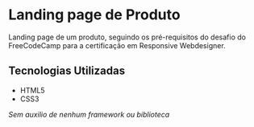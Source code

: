 # Landing page de Produto

Landing page de um produto, seguindo os pré-requisitos do desafio do FreeCodeCamp para a certificação em Responsive Webdesigner.

## Tecnologias Utilizadas

- HTML5
- CSS3

<em>Sem auxilio de nenhum framework ou biblioteca</em>
